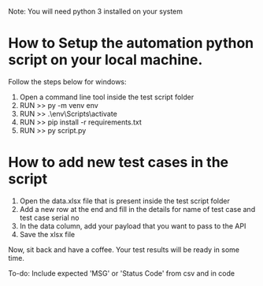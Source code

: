 Note: You will need python 3 installed on your system

# How to Setup the automation python script on your local machine.

Follow the steps below for windows:

1. Open a command line tool inside the test script folder
2. RUN >>       py -m venv env
3. RUN >>       .\env\Scripts\activate
4. RUN >>       pip install -r requirements.txt
5. RUN >>       py script.py

# How to add new test cases in the script

1. Open the data.xlsx file that is present inside the test script folder
2. Add a new row at the end and fill in the details for name of test case and test case serial no
3. In the data column, add your payload that you want to pass to the API
4. Save the xlsx file

Now, sit back and have a coffee. Your test results will be ready in some time.


To-do: Include expected 'MSG' or 'Status Code' from csv and in code